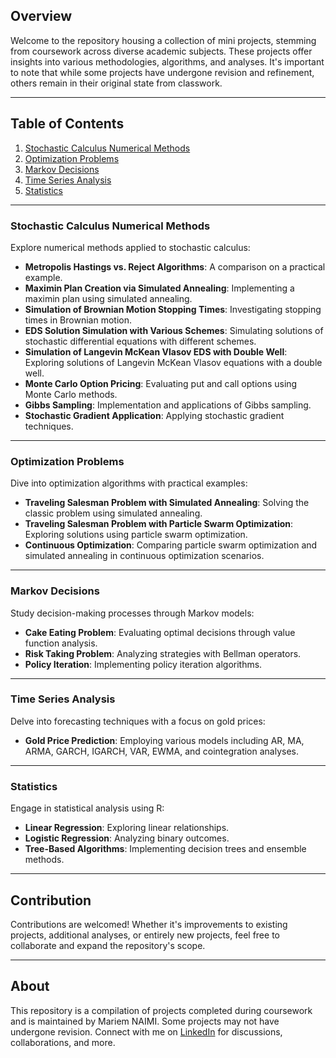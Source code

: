 ## Overview

Welcome to the repository housing a collection of mini projects, stemming from coursework across diverse academic subjects. These projects offer insights into various methodologies, algorithms, and analyses. It's important to note that while some projects have undergone revision and refinement, others remain in their original state from classwork. 

---

## Table of Contents

1. [Stochastic Calculus Numerical Methods](#stochastic-calculus-numerical-methods)
2. [Optimization Problems](#optimization-problems)
3. [Markov Decisions](#markov-decisions)
4. [Time Series Analysis](#time-series-analysis)
5. [Statistics](#statistics)

---

### Stochastic Calculus Numerical Methods

Explore numerical methods applied to stochastic calculus:

- **Metropolis Hastings vs. Reject Algorithms**: A comparison on a practical example.
- **Maximin Plan Creation via Simulated Annealing**: Implementing a maximin plan using simulated annealing.
- **Simulation of Brownian Motion Stopping Times**: Investigating stopping times in Brownian motion.
- **EDS Solution Simulation with Various Schemes**: Simulating solutions of stochastic differential equations with different schemes.
- **Simulation of Langevin McKean Vlasov EDS with Double Well**: Exploring solutions of Langevin McKean Vlasov equations with a double well.
- **Monte Carlo Option Pricing**: Evaluating put and call options using Monte Carlo methods.
- **Gibbs Sampling**: Implementation and applications of Gibbs sampling.
- **Stochastic Gradient Application**: Applying stochastic gradient techniques.

---

### Optimization Problems

Dive into optimization algorithms with practical examples:

- **Traveling Salesman Problem with Simulated Annealing**: Solving the classic problem using simulated annealing.
- **Traveling Salesman Problem with Particle Swarm Optimization**: Exploring solutions using particle swarm optimization.
- **Continuous Optimization**: Comparing particle swarm optimization and simulated annealing in continuous optimization scenarios.

---

### Markov Decisions

Study decision-making processes through Markov models:

- **Cake Eating Problem**: Evaluating optimal decisions through value function analysis.
- **Risk Taking Problem**: Analyzing strategies with Bellman operators.
- **Policy Iteration**: Implementing policy iteration algorithms.

---

### Time Series Analysis

Delve into forecasting techniques with a focus on gold prices:

- **Gold Price Prediction**: Employing various models including AR, MA, ARMA, GARCH, IGARCH, VAR, EWMA, and cointegration analyses.

---

### Statistics

Engage in statistical analysis using R:

- **Linear Regression**: Exploring linear relationships.
- **Logistic Regression**: Analyzing binary outcomes.
- **Tree-Based Algorithms**: Implementing decision trees and ensemble methods.

---

## Contribution

Contributions are welcomed! Whether it's improvements to existing projects, additional analyses, or entirely new projects, feel free to collaborate and expand the repository's scope.

---

## About

This repository is a compilation of projects completed during coursework and is maintained by Mariem NAIMI. Some projects may not have undergone revision. Connect with me on [LinkedIn]((https://www.linkedin.com/in/mariem-n/)) for discussions, collaborations, and more.


